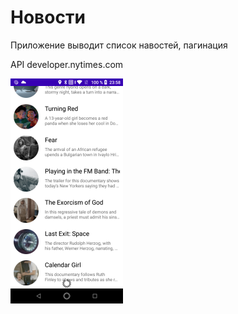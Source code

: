 # Новости

Приложение выводит список навостей, пагинация

API developer.nytimes.com

![alt tag](/screen/1.png)